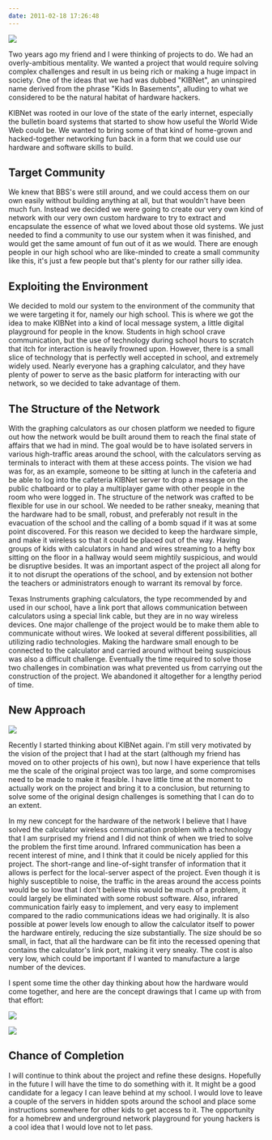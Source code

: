 ```yaml
---
date: 2011-02-18 17:26:48
---
```


[![](http://www.hackniac.com/blog/wp-content/uploads/2011/02/kibnet-e1298050576855.jpg)](http://www.hackniac.com/blog/wp-content/uploads/2011/02/kibnet-e1298050576855.jpg)

Two years ago my friend and I were thinking of projects to do. We had an overly-ambitious mentality. We wanted a project that would require solving complex challenges and result in us being rich or making a huge impact in society. One of the ideas that we had was dubbed "KIBNet", an uninspired name derived from the phrase "Kids In Basements", alluding to what we considered to be the natural habitat of hardware hackers.

<!--more-->

KIBNet was rooted in our love of the state of the early internet, especially the bulletin board systems that started to show how useful the World Wide Web could be. We wanted to bring some of that kind of home-grown and hacked-together networking fun back in a form that we could use our hardware and software skills to build.


Target Community
----------------

We knew that BBS's were still around, and we could access them on our own easily without building anything at all, but that wouldn't have been much fun. Instead we decided we were going to create our very own kind of network with our very own custom hardware to try to extract and encapsulate the essence of what we loved about those old systems. We just needed to find a community to use our system when it was finished, and would get the same amount of fun out of it as we would. There are enough people in our high school who are like-minded to create a small community like this, it's just a few people but that's plenty for our rather silly idea.


Exploiting the Environment
--------------------------

We decided to mold our system to the environment of the community that we were targeting it for, namely our high school. This is where we got the idea to make KIBNet into a kind of local message system, a little digital playground for people in the know. Students in high school crave communication, but the use of technology during school hours to scratch that itch for interaction is heavily frowned upon. However, there is a small slice of technology that is perfectly well accepted in school, and extremely widely used. Nearly everyone has a graphing calculator, and they have plenty of power to serve as the basic platform for interacting with our network, so we decided to take advantage of them.


The Structure of the Network
----------------------------

With the graphing calculators as our chosen platform we needed to figure out how the network would be built around them to reach the final state of affairs that we had in mind. The goal would be to have isolated servers in various high-traffic areas around the school, with the calculators serving as terminals to interact with them at these access points. The vision we had was for, as an example, someone to be sitting at lunch in the cafeteria and be able to log into the cafeteria KIBNet server to drop a message on the public chatboard or to play a multiplayer game with other people in the room who were logged in. The structure of the network was crafted to be flexible for use in our school. We needed to be rather sneaky, meaning that the hardware had to be small, robust, and preferably not result in the evacuation of the school and the calling of a bomb squad if it was at some point discovered. For this reason we decided to keep the hardware simple, and make it wireless so that it could be placed out of the way. Having groups of kids with calculators in hand and wires streaming to a hefty box sitting on the floor in a hallway would seem mightily suspicious, and would be disruptive besides. It was an important aspect of the project all along for it to not disrupt the operations of the school, and by extension not bother the teachers or administrators enough to warrant its removal by force.

Texas Instruments graphing calculators, the type recommended by and used in our school, have a link port that allows communication between calculators using a special link cable, but they are in no way wireless devices. One major challenge of the project would be to make them able to communicate without wires. We looked at several different possibilities, all utilizing radio technologies. Making the hardware small enough to be connected to the calculator and carried around without being suspicious was also a difficult challenge. Eventually the time required to solve those two challenges in combination was what prevented us from carrying out the construction of the project. We abandoned it altogether for a lengthy period of time.


New Approach
------------

[![](http://www.hackniac.com/blog/wp-content/uploads/2011/02/calc_concept.bmp)](http://www.hackniac.com/blog/wp-content/uploads/2011/02/calc_concept.bmp)

Recently I started thinking about KIBNet again. I'm still very motivated by the vision of the project that I had at the start (although my friend has moved on to other projects of his own), but now I have experience that tells me the scale of the original project was too large, and some compromises need to be made to make it feasible. I have little time at the moment to actually work on the project and bring it to a conclusion, but returning to solve some of the original design challenges is something that I can do to an extent.

In my new concept for the hardware of the network I believe that I have solved the calculator wireless communication problem with a technology that I am surprised my friend and I did not think of when we tried to solve the problem the first time around. Infrared communication has been a recent interest of mine, and I think that it could be nicely applied for this project. The short-range and line-of-sight transfer of information that it allows is perfect for the local-server aspect of the project. Even though it is highly susceptible to noise, the traffic in the areas around the access points would be so low that I don't believe this would be much of a problem, it could largely be eliminated with some robust software. Also, infrared communication fairly easy to implement, and very easy to implement compared to the radio communications ideas we had originally. It is also possible at power levels low enough to allow the calculator itself to power the hardware entirely, reducing the size substantially. The size should be so small, in fact, that all the hardware can be fit into the recessed opening that contains the calculator's link port, making it very sneaky. The cost is also very low, which could be important if I wanted to manufacture a large number of the devices.

I spent some time the other day thinking about how the hardware would come together, and here are the concept drawings that I came up with from that effort:

[![](http://www.hackniac.com/blog/wp-content/uploads/2011/02/plug_design.jpg)](http://www.hackniac.com/blog/wp-content/uploads/2011/02/plug_design.jpg)

[![](http://www.hackniac.com/blog/wp-content/uploads/2011/02/server_design.bmp)](http://www.hackniac.com/blog/wp-content/uploads/2011/02/server_design.bmp)

Chance of Completion
--------------------

I will continue to think about the project and refine these designs. Hopefully in the future I will have the time to do something with it. It might be a good candidate for a legacy I can leave behind at my school. I would love to leave a couple of the servers in hidden spots around the school and place some instructions somewhere for other kids to get access to it. The opportunity for a homebrew and underground network playground for young hackers is a cool idea that I would love not to let pass.

